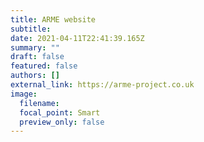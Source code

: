 ```yaml
---
title: ARME website
subtitle:
date: 2021-04-11T22:41:39.165Z
summary: ""
draft: false
featured: false
authors: []
external_link: https://arme-project.co.uk
image:
  filename:
  focal_point: Smart
  preview_only: false
---
```

